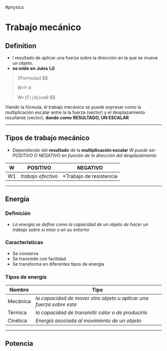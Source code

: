 #physics
# Trabajo mecánico 

## Definition

- l resultado de aplicar una fuerza sobre la dirección en la que se mueve un objeto. 
- **se mide en Jules (J)**

> [!Formulas]
> $$
> 
> W=F⋅d
> 
> $$
> $$
> W=∣F∣∣d∣cosθ
> $$
> 




Viendo la fórmula, el trabajo mecánico se puede expresar como la multiplicación escalar entre la la fuerza (vector) y el desplazamiento resultante (vector).  **dando como RESULTADO, UN ESCALAR**

---

## Tipos de trabajo mecánico 

- Dependiendo del **resultado** de la **multiplicación escalar** *W puede ser POSITIVO O NEGATIVO en función de la dirección del desplazamiento*

| W   | POSITIVO           | NEGATIVO                |
| --- | ------------------ | ----------------------- |
| W1  | *trabajo efectivo* | *Trabajo de resistencia |

---
## Energía 

### Definición
 - *La energía se define como la capacidad de un objeto de hacer un trabajo sobre si miso o en su entorno*
 ### Características
 - Se conserva
 - Se transmite con facilidad
 - Se transforma en diferentes tipos de energía
### Tipos de energía


| Nombre   | Tipo                                                                |
| -------- | ------------------------------------------------------------------- |
| Mecánica | *la capacidad de mover otro objeto u aplicar una fuerza sobre este* |
| Térmica  | *la capacidad de transmitir calor o de producirlo*<br>              |
| Cinética | *Energía asociada al movimiento de un objeto* <br>                  |

---

## Potencia

